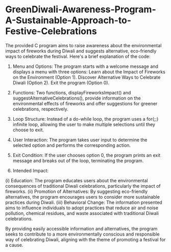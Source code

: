 # GreenDiwali-Awareness-Program-A-Sustainable-Approach-to-Festive-Celebrations

The provided C program aims to raise awareness about the environmental impact of fireworks during Diwali and suggests alternative, eco-friendly ways to celebrate the festival. Here's a brief explanation of the code:

1. Menu and Options:
The program starts with a welcome message and displays a menu with three options:
Learn about the Impact of Fireworks on the Environment (Option 1).
Discover Alternative Ways to Celebrate Diwali (Option 2).
Exit the program (Option 0).

2. Functions:
Two functions, displayFireworksImpact() and suggestAlternativeCelebrations(), provide information on the environmental effects of fireworks and offer suggestions for greener celebrations, respectively.

3. Loop Structure:
Instead of a do-while loop, the program uses a for(;;) infinite loop, allowing the user to make multiple selections until they choose to exit.

4. User Interaction:
The program takes user input to determine the selected option and performs the corresponding action.

5. Exit Condition:
If the user chooses option 0, the program prints an exit message and breaks out of the loop, terminating the program.

6. Intended Impact:

(i) Education: The program educates users about the environmental consequences of traditional Diwali celebrations, particularly the impact of fireworks.
(ii) Promotion of Alternatives: By suggesting eco-friendly alternatives, the program encourages users to consider more sustainable practices during Diwali.
(iii) Behavioral Change: The information presented aims to influence individuals to adopt practices that reduce air and noise pollution, chemical residues, and waste associated with traditional Diwali celebrations.

By providing easily accessible information and alternatives, the program seeks to contribute to a more environmentally conscious and responsible way of celebrating Diwali, aligning with the theme of promoting a festival for a cause.
